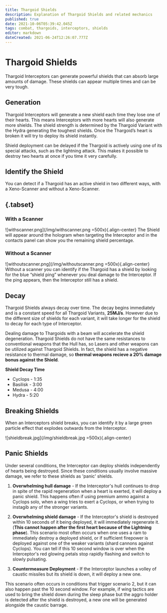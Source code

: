 ```yaml
---
title: Thargoid Shields
description: Explanation of Thargoid Shields and related mechanics
published: true
date: 2021-10-06T05:39:42.045Z
tags: combat, thargoids, interceptors, shields
editor: markdown
dateCreated: 2021-06-24T12:26:07.777Z
---
```


# Thargoid Shields
Thargoid Interceptors can generate powerful shields that can absorb large amounts of damage. These shields can appear multiple times and can be very tough.

## Generation
Thargoid Interceptors will generate a new shield each time they lose one of their hearts. This means Interceptors with more hearts will also generate more shields. The shield strength is determined by the Thargoid Variant with the Hydra generating the toughest shields. Once the Thargoid’s heart is broken it will try to deploy its shield instantly.

Shield deployment can be delayed if the Thargoid is actively using one of its special attacks, such as the lightning attack. This makes it possible to destroy two hearts at once if you time it very carefully.

## Identify the Shield
You can detect if a Thargoid has an active shield in two different ways, with a Xeno-Scanner and without a Xeno-Scanner.

## {.tabset}
### With a Scanner
!\[withscanner.png\](/img/withscanner.png =500x){.align-center} The Shield will appear around the hologram when targeting the Interceptor and in the contacts panel can show you the remaining shield percentage.

### Without a Scanner
!\[withoutscanner.png\](/img/withoutscanner.png =500x){.align-center} Without a scanner you can identify if the Thargoid has a shield by looking for the blue “shield ping” whenever you deal damage to the Interceptor. If the ping appears, then the Interceptor still has a shield.

## Decay
Thargoid Shields always decay over time. The decay begins immediately and is a constant speed for all Thargoid Variants, **25MJ/s**. However due to the different size of shields for each variant, it will take longer for the shield to decay for each type of Interceptor.

Dealing damage to Thargoids with a beam will accelerate the shield degeneration. Thargoid Shields do not have the same resistances to conventional weapons that the Hull has, so Lasers and other weapons can be utilized against Thargoid Shields. In fact, the shield has a negative resistance to thermal damage, so **thermal weapons recieve a 20% damage bonus against the Shield**.

**Shield Decay Time**
- Cyclops - 1:35
- Basilisk - 3:00
- Medusa - 4:00
- Hydra - 5:20

## Breaking Shields
When an Interceptors shield breaks, you can identify it by a large green particle effect that explodes outwards from the Interceptor.

!\[shieldbreak.jpg\](/img/shieldbreak.jpg =500x){.align-center}

## Panic Shields
Under several conditions, the Interceptor can deploy shields independently of hearts being destroyed. Since these conditions usually involve massive damage, we refer to these shields as 'panic' shields.

1. **Overwhelming hull damage** - If the Interceptor's hull continues to drop in spite of the rapid regeneration when a heart is exerted, it will deploy a panic shield. This happens often if using premium ammo against a Cyclops solo, when a wing tries to exert a Cyclops, or when trying to instagib any of the stronger variants.

2. **Overwhelming shield damage** - If the Interceptor's shield is destroyed within 10 seconds of it being deployed, it will immediately regenerate it. (**This cannot happen after the first heart because of the Lightning phase**). This scenario most often occurs when one uses a ram to immediately destroy a deployed shield, or if sufficient firepower is deployed against one of the weaker variants (shard cannons against Cyclops). You can tell if this 10 second window is over when the Interceptor's red glowing petals stop rapidly flashing and switch to slowly pulsating.

3. **Countermeasure Deployment** - If the Interceptor launches a volley of caustic missiles but its shield is down, it will deploy a new one.

This scenario often occurs in conditions that trigger scenario 2, but it can also happen past the 10 second window. For example, if wing tactics are used to bring the shield down during the sleep phase  but the aggro holder is detected after the shield is destroyed, a new one will be generated alongside the caustic barrage.